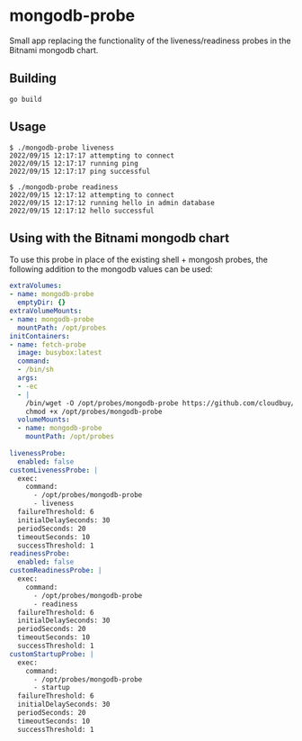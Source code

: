 # mongodb-probe

Small app replacing the functionality of the liveness/readiness probes in the Bitnami mongodb chart.

## Building

```
go build
```

## Usage

```
$ ./mongodb-probe liveness
2022/09/15 12:17:17 attempting to connect
2022/09/15 12:17:17 running ping
2022/09/15 12:17:17 ping successful
```

```
$ ./mongodb-probe readiness
2022/09/15 12:17:12 attempting to connect
2022/09/15 12:17:12 running hello in admin database
2022/09/15 12:17:12 hello successful
```

## Using with the Bitnami mongodb chart

To use this probe in place of the existing shell + mongosh probes, the following addition to the
mongodb values can be used:

```yaml
extraVolumes:
- name: mongodb-probe
  emptyDir: {}
extraVolumeMounts:
- name: mongodb-probe
  mountPath: /opt/probes
initContainers:
- name: fetch-probe
  image: busybox:latest
  command:
  - /bin/sh
  args:
  - -ec
  - |
    /bin/wget -O /opt/probes/mongodb-probe https://github.com/cloudbuy/mongodb-probe/releases/download/v0.0.1/mongodb-probe
    chmod +x /opt/probes/mongodb-probe
  volumeMounts:
  - name: mongodb-probe
    mountPath: /opt/probes
  
livenessProbe:
  enabled: false
customLivenessProbe: |
  exec:
    command:
      - /opt/probes/mongodb-probe
      - liveness
  failureThreshold: 6
  initialDelaySeconds: 30
  periodSeconds: 20
  timeoutSeconds: 10
  successThreshold: 1
readinessProbe:
  enabled: false
customReadinessProbe: |
  exec:
    command:
      - /opt/probes/mongodb-probe
      - readiness
  failureThreshold: 6
  initialDelaySeconds: 30
  periodSeconds: 20
  timeoutSeconds: 10
  successThreshold: 1
customStartupProbe: |
  exec:
    command:
      - /opt/probes/mongodb-probe
      - startup
  failureThreshold: 6
  initialDelaySeconds: 30
  periodSeconds: 20
  timeoutSeconds: 10
  successThreshold: 1
```
